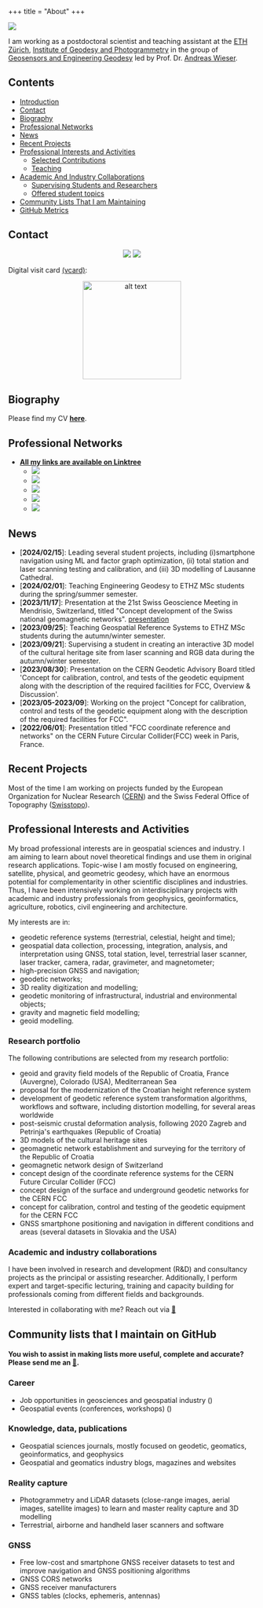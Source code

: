 +++
title = "About"
+++

![](/images/avatar.png#avatar-about)

I am working as a postdoctoral scientist and teaching assistant at the [ETH Zürich](https://ethz.ch/de.html), [Institute of Geodesy and Photogrammetry](https://igp.ethz.ch/) in the group of [Geosensors and Engineering Geodesy](https://gseg.igp.ethz.ch/) led by Prof. Dr. [Andreas Wieser](https://gseg.igp.ethz.ch/people/group-head/prof-dr--andreas-wieser.html).

<!---[<img src="images/Twitter_heading-min.png"/>]()--->
<!--- [<img src="images/Twitter_heading-min.png"/>]()  --->

<!--- # Hi 👋! I am Matej Varga and this is my homepage
- [**All links**](https://mvarga1989.github.io/mvarga1989_linktree/)
- Reach out via [:e-mail:](mailto:mvarga1989@gmail.com?Subject=Inquiry)
 --->
 
## Contents
  - [Introduction](#introduction)
  - [Contact](#contact)
  - [Biography](#biography)
  - [Professional Networks](#professional-networks)
  - [News](#news)
  - [Recent Projects](#recent-projects)
  - [Professional Interests and Activities](#professional-interests-and-activities)
    - [Selected Contributions](#selected-contributions)
	- [Teaching](#teaching)
  - [Academic And Industry Collaborations](#academic-and-industry-collaborations)
    - [Supervising Students and Researchers](#supervising-students-and-researchers)
	- [Offered student topics](#offered-open-topics)
  - [Community Lists That I am Maintaining](#community-lists-that-i-am-maintaining)
  - [GitHub Metrics](#github-metrics)
  
## Contact

<div align="center">
  <a href="http://hr.linkedin.com/in/vargamatej/" target="_blank"><img src="https://img.shields.io/badge/-LinkedIn-%230077B5?style=for-the-badge&logo=linkedin&logoColor=white" target="_blank"></a>
  <a href = "mailto:mvarga1989@gmail.com"><img src="https://img.shields.io/badge/-Gmail-%23333?style=for-the-badge&logo=gmail&logoColor=white" target="_blank"></a>
 
</div>

Digital visit card [(vcard)](images/Matej_Varga_ETH.vcf):
<p align="center">
<img src="/QR_code_vcard_vcf.png" alt="alt text" width="200px">
</p>

## Biography
Please find my CV [**here**](documents/MV_CV.pdf).

## Professional Networks
- [**All my links  are available on Linktree**](https://mvarga1989.github.io/mvarga1989_linktree/)
  - <a href="https://scholar.google.com/citations?user=2W9hgJ8AAAAJ" target="_blank"><img src="http://img.shields.io/badge/--4285F4?style=plastic&logo=Google-Scholar&logoColor=white" target="_blank"></a>
  - <a href="http://orcid.org/0000-0002-3453-169X" target="_blank"><img src="https://img.shields.io/badge/-0000--0002--3453--169X-A6CE39?style=plastic&logo=ORCID&logoColor=white" target="_blank"></a>
  - <a href="https://www.researchgate.net/profile/Matej_Varga" target="_blank"><img src="http://img.shields.io/badge/--00CCBB?style=plastic&logo=ResearchGate&logoColor=white" target="_blank"></a>
  - <a href="http://hr.linkedin.com/in/vargamatej" target="_blank"><img src="https://img.shields.io/badge/-LinkedIn-%230077B5?style=for-the-badge&logo=linkedin&logoColor=white" target="_blank"></a>
  - <a href="https://twitter.com/mvarga17" target="_blank"><img src="https://img.shields.io/badge/Twitter-1DA1F2?style=for-the-badge&logo=twitter&logoColor=white" target="_blank"></a>

## News
- [**2024/02/15**]: Leading several student projects, including (i)smartphone navigation using ML and factor graph optimization, (ii) total station and laser scanning testing and calibration, and (iii) 3D modelling of Lausanne Cathedral.
- [**2024/02/01**]: Teaching Engineering Geodesy to ETHZ MSc students during the spring/summer semester.
- [**2023/11/17**]: Presentation at the 21st Swiss Geoscience Meeting in Mendrisio, Switzerland, titled "Concept development of the Swiss national geomagnetic networks". [presentation](http://tiny.cc/delfvz)
- [**2023/09/25**]: Teaching Geospatial Reference Systems to ETHZ MSc students during the autumn/winter semester.
- [**2023/09/21**]: Supervising a student in creating an interactive 3D model of the cultural heritage site from laser scanning and RGB data during the autumn/winter semester.
- [**2023/08/30**]: Presentation on the CERN Geodetic Advisory Board titled 'Concept for calibration, control, and tests of the geodetic equipment along with the description of the required facilities for FCC, Overview & Discussion'.
- [**2023/05-2023/09**]: Working on the project "Concept for calibration, control and tests of the geodetic equipment along with the description of the required facilities for FCC".
- [**2022/06/01**]: Presentation titled "FCC coordinate reference and networks" on the CERN Future Circular Collider(FCC) week in Paris, France.


## Recent Projects
Most of the time I am working on projects funded by the European Organization for Nuclear Research ([CERN](https://espace.cern.ch/SU/default.aspx)) and the Swiss Federal Office of Topography ([Swisstopo](https://www.swisstopo.admin.ch/de/wissen-fakten/geodaesie-vermessung.html)).

## Professional Interests and Activities

My broad professional interests are in geospatial sciences and industry. I am aiming to learn about novel theoretical findings and use them in original research applications. Topic-wise I am mostly focused on engineering, satellite, physical, and geometric geodesy, which have an enormous potential for complementarity in other scientific disciplines and industries. Thus, I have been intensively working on interdisciplinary projects with academic and industry professionals from geophysics, geoinformatics, agriculture, robotics, civil engineering and architecture.

My interests are in:
- geodetic reference systems (terrestrial, celestial, height and time);
- geospatial data collection, processing, integration, analysis, and interpretation using GNSS, total station, level, terrestrial laser scanner, laser tracker, camera, radar, gravimeter, and magnetometer;
- high-precision GNSS and navigation;
- geodetic networks;
- 3D reality digitization and modelling;
- geodetic monitoring of infrastructural, industrial and environmental objects;
- gravity and magnetic field modelling;
- geoid modelling.

### Research portfolio
The following contributions are selected from my research portfolio:
- geoid and gravity field models of the Republic of Croatia, France (Auvergne), Colorado (USA), Mediterranean Sea
- proposal for the modernization of the Croatian height reference system
- development of geodetic reference system transformation algorithms, workflows and software, including distortion modelling, for several areas worldwide
- post-seismic crustal deformation analysis, following 2020 Zagreb and Petrinja's earthquakes (Republic of Croatia)
- 3D models of the cultural heritage sites
- geomagnetic network establishment and surveying for the territory of the Republic of Croatia
- geomagnetic network design of Switzerland
- concept design of the coordinate reference systems for the CERN Future Circular Collider (FCC)
- concept design of the surface and underground geodetic networks for the CERN FCC
- concept for calibration, control and testing of the geodetic equipment for the CERN FCC
- GNSS smartphone positioning and navigation in different conditions and areas (several datasets in Slovakia and the USA)

### Academic and industry collaborations

I have been involved in research and development (R&D) and consultancy projects as the principal or assisting researcher. Additionally, I perform expert and target-specific lecturing, training and capacity building for professionals coming from different fields and backgrounds.

Interested in collaborating with me? Reach out via [:e-mail:](mailto:mvarga1989@gmail.com?Subject=Project%20collaboration%20inquiry)

## Community lists that I maintain on GitHub

#### You wish to assist in making lists more useful, complete and accurate? Please send me an [:e-mail:](mailto:mvarga1989@gmail.com).

### Career
- Job opportunities in geosciences and geospatial industry ([](https://github.com/mvarga1989/Awesome_Geospatial_jobs))
- Geospatial events (conferences, workshops) ([](https://github.com/mvarga1989/Geoevents.git))

### Knowledge, data, publications
- Geospatial sciences journals, mostly focused on geodetic, geomatics, geoinformatics, and geophysics [](https://github.com/mvarga1989/Geodetic_and_Geomatics_Journals)
- Geospatial and geomatics industry blogs, magazines and websites [](https://github.com/mvarga1989/The-list-of-geospatial-magazines)

### Reality capture
- Photogrammetry and LiDAR datasets (close-range images, aerial images, satellite images) to learn and master reality capture and 3D modelling [](https://github.com/mvarga1989/Datasets_Reality_capture_3Dmodelling.git)
- Terrestrial, airborne and handheld laser scanners and software [](https://github.com/mvarga1989/Awesome_Laser_scanners)

### GNSS
- Free low-cost and smartphone GNSS receiver datasets to test and improve navigation and GNSS positioning algorithms [](https://github.com/mvarga1989/Awesome_list_of_free_smartphone_GNSS_datasets)
- GNSS CORS networks [](https://github.com/mvarga1989/The-list-of-GNSS-CORS-RTK-networks)
- GNSS receiver manufacturers [](https://github.com/mvarga1989/Awesome_GNSSreceivers)
- GNSS tables (clocks, ephemeris, antennas) [](https://github.com/mvarga1989/An_awesome_list_of_GNSS_tables)


